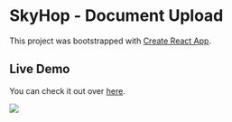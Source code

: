 # SkyHop - Document Upload

This project was bootstrapped with [Create React App](https://github.com/facebook/create-react-app).

## Live Demo

You can check it out over [here](https://facebook.github.io/create-react-app/docs/deployment).

![](https://github.com/AlanFPS/skyhop/blob/main/public/demo.gif)
